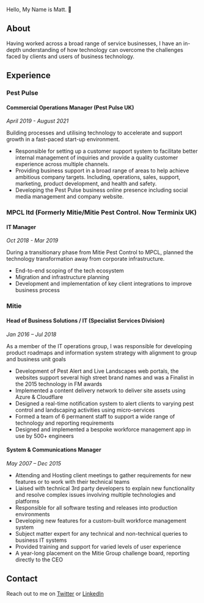 Hello, My Name is Matt. 👋

## About

Having worked across a broad range of service businesses, I have an in-depth understanding of how technology can overcome the challenges faced by clients and users of business technology.

## Experience

### Pest Pulse
#### Commercial Operations Manager (Pest Pulse UK)
*April 2019 - August 2021*

Building processes and utilising technology to accelerate and support growth in a fast-paced start-up environment.

- Responsible for setting up a customer support system to facilitate better internal management of inquiries and provide a quality customer experience across multiple channels. 
- Providing business support in a broad range of areas to help achieve ambitious company targets. Including, operations, sales, support, marketing, product development, and health and safety. 
- Developing the Pest Pulse business online presence including social media management and company website. 


### MPCL ltd (Formerly Mitie/Mitie Pest Control. Now Terminix UK)
#### IT Manager
*Oct 2018 - Mar 2019*

During a transitionary phase from Mitie Pest Control to MPCL, planned the technology transformation away from corporate infrastructure.

- End-to-end scoping of the tech ecosystem
- Migration and infrastructure planning
- Development and implementation of key client integrations to improve business process


### Mitie
#### Head of Business Solutions / IT (Specialist Services Division)
*Jan 2016 – Jul 2018*

As a member of the IT operations group, I was responsible for developing product roadmaps and information system strategy with alignment to group and business unit goals

 - Development of Pest Alert and Live Landscapes web portals, the websites support several high street brand names and was a Finalist in the 2015 technology in FM awards
 - Implemented a content delivery network to deliver site assets using Azure & Cloudflare
 - Designed a real-time notification system to alert clients to varying pest control and landscaping activities using micro-services
 - Formed a team of 6 permanent staff to support a wide range of technology and reporting requirements
 - Designed and implemented a bespoke workforce management app in use by 500+ engineers


#### System & Communications Manager
*May 2007 – Dec 2015*

- Attending and Hosting client meetings to gather requirements for new features or to work with their technical teams
- Liaised with technical 3rd party developers to explain new functionality and resolve complex issues involving multiple technologies and platforms
- Responsible for all software testing and releases into production environments
- Developing new features for a custom-built workforce management system
- Subject matter expert for any technical and non-technical queries to business IT systems
- Provided training and support for varied levels of user experience
- A year-long placement on the Mitie Group challenge board, reporting directly to the CEO

## Contact

Reach out to me on [Twitter](https://twitter.com/mjmgooch) or [LinkedIn](https://www.linkedin.com/in/mjmgooch1/)
